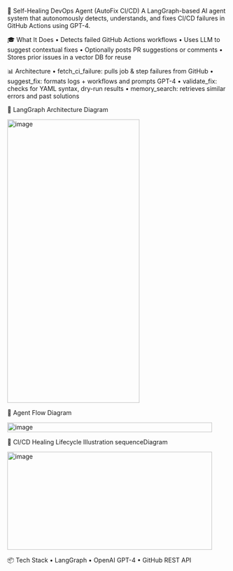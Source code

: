 🧠 Self-Healing DevOps Agent (AutoFix CI/CD)
A LangGraph-based AI agent system that autonomously detects, understands, and fixes CI/CD failures in GitHub Actions using GPT-4.

🎓 What It Does
•	Detects failed GitHub Actions workflows
•	Uses LLM to suggest contextual fixes
•	Optionally posts PR suggestions or comments
•	Stores prior issues in a vector DB for reuse

📊 Architecture
•	fetch_ci_failure: pulls job & step failures from GitHub
•	suggest_fix: formats logs + workflows and prompts GPT-4
•	validate_fix: checks for YAML syntax, dry-run results
•	memory_search: retrieves similar errors and past solutions

🧩 LangGraph Architecture Diagram

<img width="302" height="648" alt="image" src="https://github.com/user-attachments/assets/b04f3b4c-33e3-4390-99c7-fce7d7b13256" />

🧠 Agent Flow Diagram

<img width="468" height="22" alt="image" src="https://github.com/user-attachments/assets/0cfc0d04-1c89-4775-913c-702d8a095001" />

🔁 CI/CD Healing Lifecycle Illustration
sequenceDiagram

<img width="468" height="224" alt="image" src="https://github.com/user-attachments/assets/7e5322ff-30c7-4c85-9834-5f01aa74dc98" />

📦 Tech Stack
  •	LangGraph
  •	OpenAI GPT-4
  •	GitHub REST API
